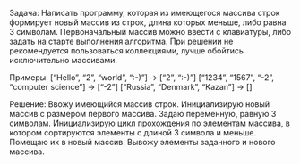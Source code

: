 Задача:
Написать программу, которая из имеющегося массива строк формирует новый массив из строк, длина которых меньше, либо равна 3 символам. Первоначальный массив можно ввести с клавиатуры, либо задать на старте выполнения алгоритма. При решении не рекомендуется пользоваться коллекциями, лучше обойтись исключительно массивами.

Примеры:
[“Hello”, “2”, “world”, “:-)”] → [“2”, “:-)”]
[“1234”, “1567”, “-2”, “computer science”] → [“-2”]
[“Russia”, “Denmark”, “Kazan”] → []

Решение:
Ввожу имеющийся массив строк. Инициализирую новый массив с размером первого массива. Задаю переменную, равную 3 символам. Инициализирую цикл прохождения по элементам  массива, в котором сортируются элементы с длиной 3 символа и меньше. Помещаю их в новый массив. 
Вывожу элементы заданного и нового массива.